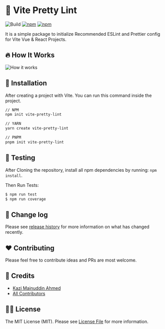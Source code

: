 # :unicorn: Vite Pretty Lint

![Build](https://img.shields.io/github/workflow/status/tzsk/vite-pretty-lint/Tests/main?logo=github&style=for-the-badge)
[![npm](https://img.shields.io/npm/v/create-vite-pretty-lint?logo=npm&style=for-the-badge)](https://www.npmjs.com/package/create-vite-pretty-lint)
[![npm](https://img.shields.io/npm/dt/create-vite-pretty-lint?logo=npm&style=for-the-badge)](https://www.npmjs.com/package/create-vite-pretty-lint)

It is a simple package to initialize Recommended ESLint and Prettier config for Vite Vue & React Projects.

## :fire: How It Works

![How it works](./assets/preview.gif)

## :gift: Installation

After creating a project with Vite. You can run this command inside the project.

```sh
// NPM
npm init vite-pretty-lint

// YARN
yarn create vite-pretty-lint

// PNPM
pnpm init vite-pretty-lint
```

## :microscope: Testing

After Cloning the repository, install all npm dependencies by running: `npm install`.

Then Run Tests:

```bash
$ npm run test
$ npm run coverage
```

## :date: Change log

Please see [release history][link-releases] for more information on what has changed recently.

## :heart: Contributing

Please feel free to contribute ideas and PRs are most welcome.

## :crown: Credits

- [Kazi Mainuddin Ahmed][link-author]
- [All Contributors][link-contributors]

## :policeman: License

The MIT License (MIT). Please see [License File](LICENSE) for more information.

[link-author]: https://github.com/tzsk
[link-contributors]: ../../contributors
[link-releases]: ../../releases
